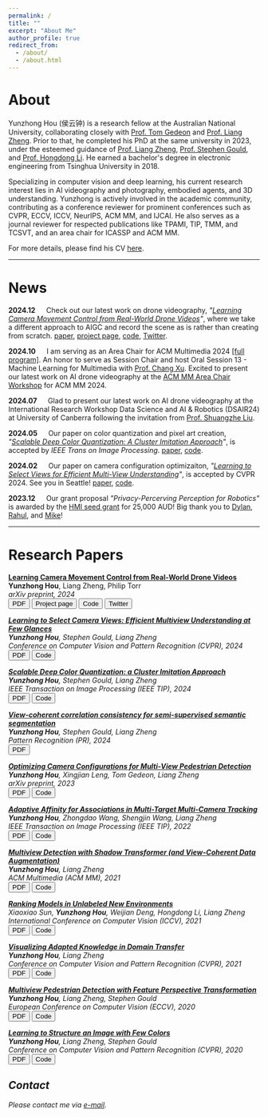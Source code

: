 ```yaml
---
permalink: /
title: ""
excerpt: "About Me"
author_profile: true
redirect_from: 
  - /about/
  - /about.html
---
```


About
======
Yunzhong Hou (侯云钟) is a research fellow at the Australian National University, collaborating closely with [Prof. Tom Gedeon](https://staffportal.curtin.edu.au/staff/profile/view/tom-gedeon-5e48a1fd/#top) and [Prof. Liang Zheng](http://zheng-lab.cecs.anu.edu.au/). Prior to that, he completed his PhD at the same university in 2023, under the esteemed guidance of [Prof. Liang Zheng](http://zheng-lab.cecs.anu.edu.au/), [Prof. Stephen Gould](http://users.cecs.anu.edu.au/~sgould/), and [Prof. Hongdong Li](http://users.cecs.anu.edu.au/~hongdong/). He earned a bachelor's degree in electronic engineering from Tsinghua University in 2018.

Specializing in computer vision and deep learning, his current research interest lies in AI videography and photography, embodied agents, and 3D understanding. Yunzhong is actively involved in the academic community, contributing as a conference reviewer for prominent conferences such as CVPR, ECCV, ICCV, NeurIPS, ACM MM, and IJCAI. He also serves as a journal reviewer for respected publications like TPAMI, TIP, TMM, and TCSVT, and an area chair for ICASSP and ACM MM.


For more details, please find his CV [here](https://1drv.ms/b/s!AtzsQybTubHfhI8szRMzVSKg6dYy-Q?e=sFSths).

-----------------

News
======

**2024.12** &emsp; Check out our latest work on drone videography, _"[Learning Camera Movement Control from Real-World Drone Videos](https://dvgformer.github.io/)"_, where we take a different approach to AIGC and record the scene as is rather than creating from scratch. [paper](https://arxiv.org/abs/2412.09620), [project page](https://dvgformer.github.io/), [code](https://github.com/hou-yz/dvgformer), [Twitter](https://x.com/YunzhongH/status/1869147797746008222).

**2024.10** &emsp; I am serving as an Area Chair for ACM Multimedia 2024 [[full program]](https://2024.acmmm.org/files/MM24-Full_Program.pdf). An honor to serve as Session Chair and host Oral Session 13 - Machine Learning for Multimedia with [Prof. Chang Xu](http://changxu.xyz/). Excited to present our latest work on AI drone videography at the [ACM MM Area Chair Workshop](https://sites.google.com/view/mm24acworkshop/) for ACM MM 2024.

**2024.07** &emsp; Glad to present our latest work on AI drone videography at the International Research Workshop Data Science and AI & Robotics (DSAIR24) at University of Canberra following the invitation from [Prof. Shuangzhe Liu](https://researchprofiles.canberra.edu.au/en/persons/shuangzhe-liu).

**2024.05** &emsp; Our paper on color quantization and pixel art creation, _"[Scalable Deep Color Quantization: A Cluster Imitation Approach](https://ieeexplore.ieee.org/abstract/document/10596087)"_, is accepted by *IEEE Trans on Image Processing*. [paper](https://ieeexplore.ieee.org/abstract/document/10596087), [code](https://github.com/hou-yz/color_distillation_clustering).

**2024.02** &emsp; Our paper on camera configuration optimizaiton, _"[Learning to Select Views for Efficient Multi-View Understanding](https://arxiv.org/abs/2303.06145)"_, is accepted by CVPR 2024. See you in Seattle! [paper](https://openaccess.thecvf.com/content/CVPR2024/papers/Hou_Learning_to_Select_Views_for_Efficient_Multi-View_Understanding_CVPR_2024_paper.pdf), [code](https://github.com/hou-yz/MVSelect).

**2023.12** &emsp; Our grant proposal _"Privacy-Percerving Perception for Robotics"_ is awarded by the [HMI seed grant](https://services.anu.edu.au/research-support/funding-opportunities/computing-for-social-good-seed-grants-2023) for 25,000 AUD! Big thank you to [Dylan](https://sites.google.com/view/djcampbell), [Rahul](https://rahulsho.me/), and [Mike](https://michaelrandallbarnes.com/about)!

<!-- **2023.12** &emsp; Check out our latest research on camera layout optimization _"[Optimizing Camera Configurations for Multi-View Pedestrian Detection](https://arxiv.org/abs/2312.02144)"_. [arxiv](https://arxiv.org/abs/2312.02144)

**2023.11** &emsp; Our paper _"[View-Coherent Correlation Consistency for Semi-Supervised Semantic Segmentation](https://www.sciencedirect.com/science/article/pii/S0031320323007860)"_ is accepted by *Pattern recognition*. [paper](https://www.sciencedirect.com/science/article/pii/S0031320323007860).

**2023.06** &emsp;   I was named outstanding reviewer for CVPR 2023!

**2023.04** &emsp;   Joined as a research fellow at ANU, working with [Prof. Tom Gedeon](https://staffportal.curtin.edu.au/staff/profile/view/tom-gedeon-5e48a1fd/#top) and [Dr. Liang Zheng](http://zheng-lab.cecs.anu.edu.au/). Excited!

**2023.03** &emsp;   Check out our latest research _"[Learning to Select Camera Views: Efficient Multiview Understanding at Few Glances](https://arxiv.org/abs/2303.06145)"_ on arXiv. [paper](https://arxiv.org/abs/2303.06145), [code](https://github.com/hou-yz/MVSelect)

**2022.07** &emsp;   Internship at Amazon Web Services as a research scientist on vision-language tasks. Hello Bay Area!

**2021.12** &emsp;   Our paper _"[Adaptive Affinity for Associations in Multi-Target Multi-Camera Tracking](/publication/2022-tip-mtmc)"_ is accepted by *IEEE Trans on Image Processing*. [paper](https://ieeexplore.ieee.org/iel7/83/4358840/09646485.pdf), [code](https://github.com/hou-yz/DeepCC-local)

**2021.07** &emsp; Our paper _"[Ranking Models in Unlabeled New Environments](/publication/2021-iccv2021-ranking)"_ is accepted by *ICCV 2021*. [paper](https://openaccess.thecvf.com/content/ICCV2021/papers/Sun_Ranking_Models_in_Unlabeled_New_Environments_ICCV_2021_paper.pdf), [code](https://github.com/sxzrt/Proxy-Set)

**2021.07** &emsp; Our paper _"[Multiview Detection with Shadow Transformer (and View-Coherent Data Augmentation)](/publication/2021-acmmm2021-mvdetr)"_ is accepted by *ACM MM 2021*. [paper](https://arxiv.org/abs/2108.05888), [code](https://github.com/hou-yz/MVDeTr)

**2021.03** &emsp; Our paper _"[Visualizing Adapted Knowledge in Domain Transfer](/publication/2020-cvpr2021-sfit)"_ is accepted by *CVPR 2021*.
[paper](https://arxiv.org/abs/2104.10602), [code](https://github.com/hou-yz/DA_visualization), [知乎-UDA可视化](https://zhuanlan.zhihu.com/p/369252839), [知乎-无需风格图像的风格迁移](https://zhuanlan.zhihu.com/p/371101640).

**2020.07** &emsp; Our paper _"[Multiview Detection with Feature Perspective Transformation](/publication/2020-eccv2020-mvdet)"_ is accepted by *ECCV 2020*. 
[paper](https://arxiv.org/abs/2007.07247), [code](https://github.com/hou-yz/MVDet), [知乎](https://zhuanlan.zhihu.com/p/196771711), [MultiviewX dataset download](https://1drv.ms/u/s!AtzsQybTubHfgP9BJt2g7R_Ku4X3Pg?e=GFGeVn).


**2020.03** &emsp; Our paper _"[Learning to Structure an Image with Few Colors](/publication/2019-cvpr2020-colorcnn)"_ is accepted by *CVPR 2020*. 
[paper](http://openaccess.thecvf.com/content_CVPR_2020/papers/Hou_Learning_to_Structure_an_Image_With_Few_Colors_CVPR_2020_paper.pdf), [code](https://github.com/hou-yz/color_distillation), [知乎](https://zhuanlan.zhihu.com/p/148160812).

**2019.11**  &emsp; A new paper "[Locality aware appearance metric for multi-target multi-camera tracking](/publication/2019-arxiv-mtmc-metric)" is released on *arXiv*. 
[paper](https://arxiv.org/abs/1911.12037.pdf), [code](https://github.com/hou-yz/DeepCC-local), [知乎](https://zhuanlan.zhihu.com/p/96999382).

**2019.06** &emsp; Won 5th place out of 22 participants in multi-target multi-camera tracking in *CVPR 2019 AI-City Challenge*. [paper](http://openaccess.thecvf.com/content_CVPRW_2019/papers/AI%20City/Hou_A_Locality_Aware_City-Scale_Multi-Camera_Vehicle_Tracking_System_CVPRW_2019_paper.pdf), [code](https://github.com/hou-yz/DeepCC-local).

**2019.06** &emsp; Won 3rd place out of 84 participants in vehicle re-identification in *CVPR 2019 AI-City Challenge*. [paper](http://openaccess.thecvf.com/content_CVPRW_2019/papers/AI%20City/Lv_Vehicle_Re-Identification_with_Location_and_Time_Stamps_CVPRW_2019_paper.pdf), [code](https://github.com/hou-yz/open-reid-tracking).

**2019.03**  &emsp; Our paper "[Improving Device-Edge Cooperative Inference of Deep Learning via 2-Step Pruning](/publication/2018-infocom2019workshop-pruning)" is accepted by *Infocom workshop on IECOO 2019*. [paper](https://arxiv.org/abs/1903.03472.pdf), [code](https://github.com/hou-yz/pytorch-pruning-2step). -->


-----------------

Research Papers
======
<a target="_blank" href="https://dvgformer.github.io/">**Learning Camera Movement Control from Real-World Drone Videos**<a/><br>
**Yunzhong Hou**, Liang Zheng, Philip Torr<br>
<em>arXiv preprint, 2024<em/><br>
<a target="_blank" href="https://arxiv.org/abs/2412.09620"><button id="touch">PDF</button></a> <a target="_blank" href="https://dvgformer.github.io/"><button id="touch">Project page</button></a> <a target="_blank" href="https://github.com/hou-yz/dvgformer"><button id="touch">Code</button></a> <a target="_blank" href="https://x.com/YunzhongH/status/1869147797746008222"><button id="touch">Twitter</button></a> 

<a target="_blank" href="https://arxiv.org/abs/2303.06145">**Learning to Select Camera Views: Efficient Multiview Understanding at Few Glances**<a/><br>
**Yunzhong Hou**, Stephen Gould, Liang Zheng<br>
<em>Conference on Computer Vision and Pattern Recognition (CVPR), 2024<em/><br>
<a target="_blank" href="https://arxiv.org/abs/2303.06145"><button id="touch">PDF</button></a> <a target="_blank" href="https://github.com/hou-yz/MVSelect"><button id="touch">Code</button></a>

<a target="_blank" href="https://ieeexplore.ieee.org/document/10596087">**Scalable Deep Color Quantization: a Cluster Imitation Approach**<a/><br>
**Yunzhong Hou**, Stephen Gould, Liang Zheng<br>
<em>IEEE Transaction on Image Processing (IEEE TIP), 2024<em/><br>
<a target="_blank" href="https://ieeexplore.ieee.org/document/10596087"><button id="touch">PDF</button></a> <a target="_blank" href="https://github.com/hou-yz/color_distillation_clustering"><button id="touch">Code</button></a>

<a target="_blank" href="https://www.sciencedirect.com/science/article/pii/S0031320323007860">**View-coherent correlation consistency for semi-supervised semantic segmentation**<a/><br>
**Yunzhong Hou**, Stephen Gould, Liang Zheng<br>
<em>Pattern Recognition (PR), 2024<em/><br>
<a target="_blank" href="https://www.sciencedirect.com/science/article/pii/S0031320323007860"><button id="touch">PDF</button></a>

<a target="_blank" href="https://arxiv.org/abs/2312.02144">**Optimizing Camera Configurations for Multi-View Pedestrian Detection**<a/><br>
**Yunzhong Hou**, Xingjian Leng, Tom Gedeon, Liang Zheng<br>
<em>arXiv preprint, 2023<em/><br>
<a target="_blank" href="https://arxiv.org/abs/2312.02144"><button id="touch">PDF</button></a> <a target="_blank" href="https://github.com/hou-yz/MVconfig"><button id="touch">Code</button></a>

<a target="_blank" href="https://arxiv.org/abs/2112.07664">**Adaptive Affinity for Associations in Multi-Target Multi-Camera Tracking**<a/><br>
**Yunzhong Hou**, Zhongdao Wang, Shengjin Wang, Liang Zheng<br>
<em>IEEE Transaction on Image Processing (IEEE TIP), 2022<em/><br>
<a target="_blank" href="https://arxiv.org/abs/2112.07664"><button id="touch">PDF</button></a> <a target="_blank" href="https://github.com/hou-yz/DeepCC-local"><button id="touch">Code</button></a>

<a target="_blank" href="https://arxiv.org/abs/2108.05888">**Multiview Detection with Shadow Transformer (and View-Coherent Data Augmentation)**<a/><br>
**Yunzhong Hou**, Liang Zheng<br>
<em>ACM Multimedia (ACM MM), 2021<em/><br>
<a target="_blank" href="https://arxiv.org/abs/2108.05888"><button id="touch">PDF</button></a> <a target="_blank" href="https://github.com/hou-yz/MVDeTr"><button id="touch">Code</button></a>

<a target="_blank" href="https://arxiv.org/abs/2108.10310">**Ranking Models in Unlabeled New Environments**<a/><br>
Xiaoxiao Sun, **Yunzhong Hou**, Weijian Deng, Hongdong Li, Liang Zheng<br>
<em>International Conference on Computer Vision (ICCV), 2021<em/><br>
<a target="_blank" href="https://arxiv.org/abs/2108.10310"><button id="touch">PDF</button></a> <a target="_blank" href="https://github.com/sxzrt/Proxy-Set"><button id="touch">Code</button></a>

<a target="_blank" href="https://arxiv.org/abs/2104.10602">**Visualizing Adapted Knowledge in Domain Transfer**<a/><br>
**Yunzhong Hou**, Liang Zheng<br>
<em>Conference on Computer Vision and Pattern Recognition (CVPR), 2021<em/><br>
<a target="_blank" href="https://arxiv.org/abs/2104.10602"><button id="touch">PDF</button></a> <a target="_blank" href="https://github.com/hou-yz/DA_visualization"><button id="touch">Code</button></a>

<a target="_blank" href="https://arxiv.org/abs/2007.07247">**Multiview Pedestrian Detection with Feature Perspective Transformation**<a/><br>
**Yunzhong Hou**, Liang Zheng, Stephen Gould<br>
<em>European Conference on Computer Vision (ECCV), 2020<em/><br>
<a target="_blank" href="https://arxiv.org/abs/2007.07247"><button id="touch">PDF</button></a> <a target="_blank" href="https://github.com/hou-yz/MVDet"><button id="touch">Code</button></a>

<a target="_blank" href="https://arxiv.org/abs/2003.07848">**Learning to Structure an Image with Few Colors**<a/><br>
**Yunzhong Hou**, Liang Zheng, Stephen Gould<br>
<em>Conference on Computer Vision and Pattern Recognition (CVPR), 2020<em/><br>
<a target="_blank" href="https://arxiv.org/abs/2003.07848"><button id="touch">PDF</button></a> <a target="_blank" href="https://github.com/hou-yz/color_distillation"><button id="touch">Code</button></a>



Contact
------
Please contact me via [e-mail](mailto:yunzhong.hou@anu.edu.au).
